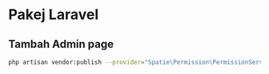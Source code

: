 # Pakej Laravel

## Tambah Admin page

```bash
php artisan vendor:publish --provider="Spatie\Permission\PermissionServiceProvider" --tag="migrations"
```

